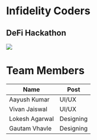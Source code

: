 # Infidelity Coders
## DeFi Hackathon

![](./demo_01.png)

# Team Members
|Name|Post|
|-|-|
|Aayush Kumar|UI/UX|
|Vivan Jaiswal|UI/UX|
|Lokesh Agarwal|Designing|
|Gautam Vhavle|Designing|

